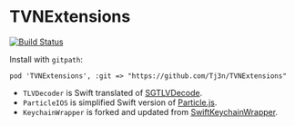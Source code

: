 # TVNExtensions

[![Build Status](https://travis-ci.org/Tj3n/TVNExtensions.svg?branch=master)](https://travis-ci.org/Tj3n/TVNExtensions)

Install with `gitpath`:

    pod 'TVNExtensions', :git => "https://github.com/Tj3n/TVNExtensions"
    
- `TLVDecoder` is Swift translated of [SGTLVDecode](https://github.com/saturngod/SGTLVDecode).
- `ParticleIOS` is simplified Swift version of [Particle.js](https://github.com/VincentGarreau/particles.js/).
- `KeychainWrapper` is forked and updated from [SwiftKeychainWrapper](https://github.com/jrendel/SwiftKeychainWrapper).
